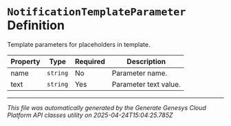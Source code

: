 # `NotificationTemplateParameter` Definition

Template parameters for placeholders in template.

| Property | Type | Required | Description |
|----------|------|----------|-------------|
| name | `string` | No | Parameter name. |
| text | `string` | Yes | Parameter text value. |

---

*This file was automatically generated by the Generate Genesys Cloud Platform API classes utility on 2025-04-24T15:04:25.785Z*